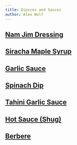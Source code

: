```yaml
---
title: Dipsces and Sauces
author: Alex Wolf
---
```


## [Nam Jim Dressing](./nam_jim_dressing.html)
## [Siracha Maple Syrup](./siracha-maple-syrup.html)
## [Garlic Sauce](./garlic_sauce.html)
## [Spinach Dip](./spinach_dip.html)
## [Tahini Garlic Sauce](./tahini_garlic_sauce.html)
## [Hot Sauce (Shug)](./yemeni_hot_sauce.html)
## [Berbere](./berbere.html)
